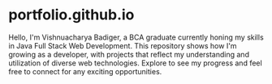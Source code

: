 # portfolio.github.io
Hello, I'm Vishnuacharya Badiger, a BCA graduate currently honing my skills in Java Full Stack Web Development. This repository shows how I'm growing as a developer, with projects that reflect my understanding and utilization of diverse web technologies.  Explore to see my progress and feel free to connect for any exciting opportunities.
